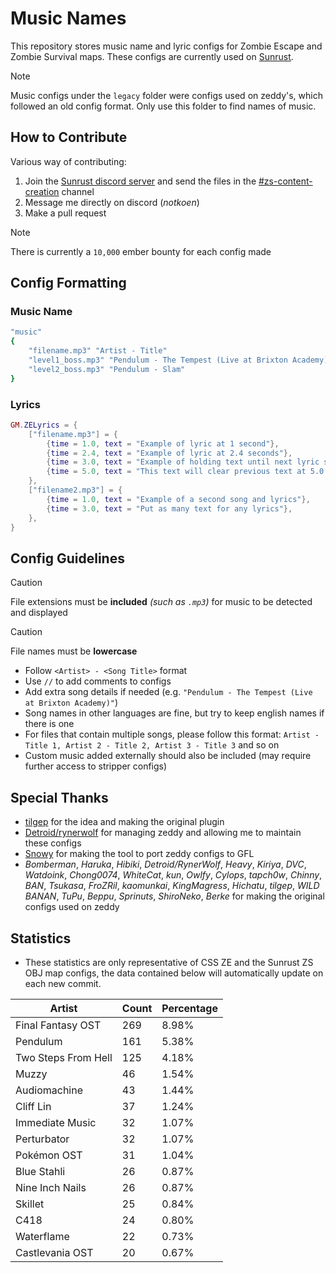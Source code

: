 
# Music Names

This repository stores music name and lyric configs for Zombie Escape and Zombie Survival maps. These configs are currently used on [Sunrust](https://sunrust.org/).

> [!NOTE]
> Music configs under the `legacy` folder were configs used on zeddy's, which followed an old config format. Only use this folder to find names of music.

## How to Contribute

Various way of contributing:

1. Join the [Sunrust discord server](https://discord.gg/sunrust) and send the files in the [#zs-content-creation](https://discord.com/channels/353474260112769026/495994723559931915) channel
2. Message me directly on discord (*notkoen*)
3. Make a pull request

> [!NOTE]
> There is currently a `10,000` ember bounty for each config made

## Config Formatting

### Music Name

```yaml
"music"
{
    "filename.mp3" "Artist - Title"
    "level1_boss.mp3" "Pendulum - The Tempest (Live at Brixton Academy)"
    "level2_boss.mp3" "Pendulum - Slam"
}
```

### Lyrics

```lua
GM.ZELyrics = {
    ["filename.mp3"] = {
        {time = 1.0, text = "Example of lyric at 1 second"},
        {time = 2.4, text = "Example of lyric at 2.4 seconds"},
        {time = 3.0, text = "Example of holding text until next lyric shows up", autohold = true},
        {time = 5.0, text = "This text will clear previous text at 5.0 seconds,"},
    },
    ["filename2.mp3"] = {
        {time = 1.0, text = "Example of a second song and lyrics"},
        {time = 3.0, text = "Put as many text for any lyrics"},
    },
}
```

## Config Guidelines

> [!CAUTION]
> File extensions must be **included** *(such as `.mp3`)* for music to be detected and displayed

> [!CAUTION]
> File names must be **lowercase**

- Follow `<Artist> - <Song Title>` format
- Use `//` to add comments to configs
- Add extra song details if needed (e.g. `"Pendulum - The Tempest (Live at Brixton Academy)"`)
- Song names in other languages are fine, but try to keep english names if there is one
- For files that contain multiple songs, please follow this format: `Artist - Title 1, Artist 2 - Title 2, Artist 3 - Title 3` and so on
- Custom music added externally should also be included (may require further access to stripper configs)

## Special Thanks

- [tilgep](https://github.com/tilgep) for the idea and making the original plugin
- [Detroid/rynerwolf](https://github.com/RynerWolf) for managing zeddy and allowing me to maintain these configs
- [Snowy](https://github.com/snorux) for making the tool to port zeddy configs to GFL
- *Bomberman*, *Haruka*, *Hibiki*, *Detroid/RynerWolf*, *Heavy*, *Kiriya*, *DVC*, *Watdoink*, *Chong0074*, *WhiteCat*, *kun*, *Owlfy*, *Cylops*, *tapch0w*, *Chinny*, *BAN*, *Tsukasa*, *FroZRil*, *kaomunkai*, *KingMagress*, *Hichatu*, *tilgep*, *WILD BANAN*, *TuPu*, *Beppu*, *Sprinuts*, *ShiroNeko*, *Berke* for making the original configs used on zeddy

## Statistics
- These statistics are only representative of CSS ZE and the Sunrust ZS OBJ map configs, the data contained below will automatically update on each new commit.

| Artist | Count | Percentage |
| --- | --- | --- |
| Final Fantasy OST | 269 | 8.98% |
| Pendulum | 161 | 5.38% |
| Two Steps From Hell | 125 | 4.18% |
| Muzzy | 46 | 1.54% |
| Audiomachine | 43 | 1.44% |
| Cliff Lin | 37 | 1.24% |
| Immediate Music | 32 | 1.07% |
| Perturbator | 32 | 1.07% |
| Pokémon OST | 31 | 1.04% |
| Blue Stahli | 26 | 0.87% |
| Nine Inch Nails | 26 | 0.87% |
| Skillet | 25 | 0.84% |
| C418 | 24 | 0.80% |
| Waterflame | 22 | 0.73% |
| Castlevania OST | 20 | 0.67% |
